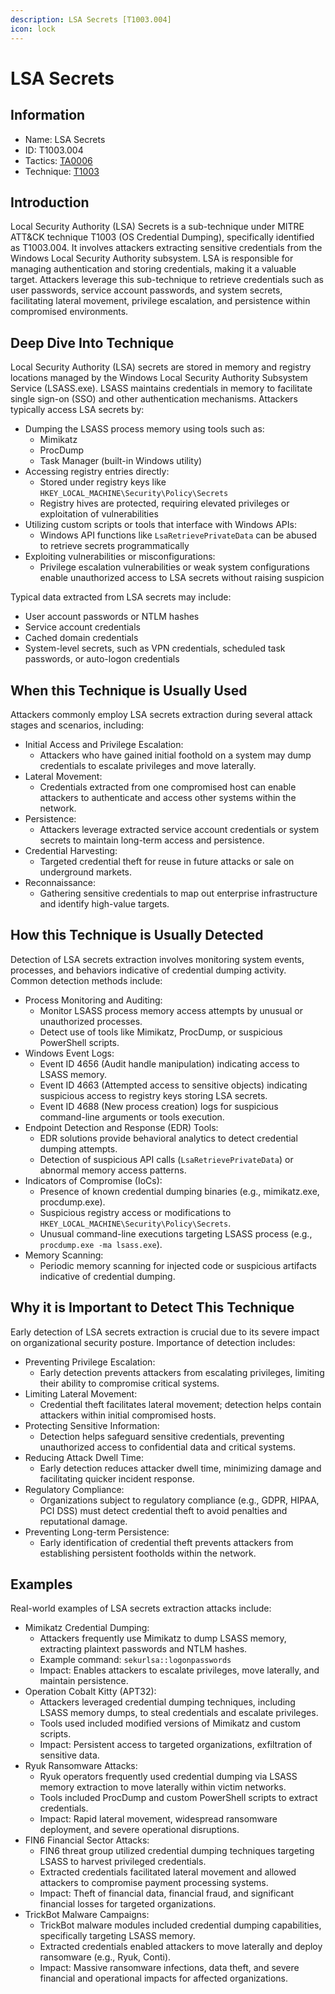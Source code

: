 ```yaml
---
description: LSA Secrets [T1003.004]
icon: lock
---
```


# LSA Secrets

## Information

- Name: LSA Secrets
- ID: T1003.004
- Tactics: [TA0006](../TA0006/TA0006.md)
- Technique: [T1003](T1003.md)

## Introduction

Local Security Authority (LSA) Secrets is a sub-technique under MITRE ATT\&CK technique T1003 (OS Credential Dumping), specifically identified as T1003.004. It involves attackers extracting sensitive credentials from the Windows Local Security Authority subsystem. LSA is responsible for managing authentication and storing credentials, making it a valuable target. Attackers leverage this sub-technique to retrieve credentials such as user passwords, service account passwords, and system secrets, facilitating lateral movement, privilege escalation, and persistence within compromised environments.

## Deep Dive Into Technique

Local Security Authority (LSA) secrets are stored in memory and registry locations managed by the Windows Local Security Authority Subsystem Service (LSASS.exe). LSASS maintains credentials in memory to facilitate single sign-on (SSO) and other authentication mechanisms. Attackers typically access LSA secrets by:

- Dumping the LSASS process memory using tools such as:
  - Mimikatz
  - ProcDump
  - Task Manager (built-in Windows utility)
- Accessing registry entries directly:
  - Stored under registry keys like `HKEY_LOCAL_MACHINE\Security\Policy\Secrets`
  - Registry hives are protected, requiring elevated privileges or exploitation of vulnerabilities
- Utilizing custom scripts or tools that interface with Windows APIs:
  - Windows API functions like `LsaRetrievePrivateData` can be abused to retrieve secrets programmatically
- Exploiting vulnerabilities or misconfigurations:
  - Privilege escalation vulnerabilities or weak system configurations enable unauthorized access to LSA secrets without raising suspicion

Typical data extracted from LSA secrets may include:

- User account passwords or NTLM hashes
- Service account credentials
- Cached domain credentials
- System-level secrets, such as VPN credentials, scheduled task passwords, or auto-logon credentials

## When this Technique is Usually Used

Attackers commonly employ LSA secrets extraction during several attack stages and scenarios, including:

- Initial Access and Privilege Escalation:
  - Attackers who have gained initial foothold on a system may dump credentials to escalate privileges and move laterally.
- Lateral Movement:
  - Credentials extracted from one compromised host can enable attackers to authenticate and access other systems within the network.
- Persistence:
  - Attackers leverage extracted service account credentials or system secrets to maintain long-term access and persistence.
- Credential Harvesting:
  - Targeted credential theft for reuse in future attacks or sale on underground markets.
- Reconnaissance:
  - Gathering sensitive credentials to map out enterprise infrastructure and identify high-value targets.

## How this Technique is Usually Detected

Detection of LSA secrets extraction involves monitoring system events, processes, and behaviors indicative of credential dumping activity. Common detection methods include:

- Process Monitoring and Auditing:
  - Monitor LSASS process memory access attempts by unusual or unauthorized processes.
  - Detect use of tools like Mimikatz, ProcDump, or suspicious PowerShell scripts.
- Windows Event Logs:
  - Event ID 4656 (Audit handle manipulation) indicating access to LSASS memory.
  - Event ID 4663 (Attempted access to sensitive objects) indicating suspicious access to registry keys storing LSA secrets.
  - Event ID 4688 (New process creation) logs for suspicious command-line arguments or tools execution.
- Endpoint Detection and Response (EDR) Tools:
  - EDR solutions provide behavioral analytics to detect credential dumping attempts.
  - Detection of suspicious API calls (`LsaRetrievePrivateData`) or abnormal memory access patterns.
- Indicators of Compromise (IoCs):
  - Presence of known credential dumping binaries (e.g., mimikatz.exe, procdump.exe).
  - Suspicious registry access or modifications to `HKEY_LOCAL_MACHINE\Security\Policy\Secrets`.
  - Unusual command-line executions targeting LSASS process (e.g., `procdump.exe -ma lsass.exe`).
- Memory Scanning:
  - Periodic memory scanning for injected code or suspicious artifacts indicative of credential dumping.

## Why it is Important to Detect This Technique

Early detection of LSA secrets extraction is crucial due to its severe impact on organizational security posture. Importance of detection includes:

- Preventing Privilege Escalation:
  - Early detection prevents attackers from escalating privileges, limiting their ability to compromise critical systems.
- Limiting Lateral Movement:
  - Credential theft facilitates lateral movement; detection helps contain attackers within initial compromised hosts.
- Protecting Sensitive Information:
  - Detection helps safeguard sensitive credentials, preventing unauthorized access to confidential data and critical systems.
- Reducing Attack Dwell Time:
  - Early detection reduces attacker dwell time, minimizing damage and facilitating quicker incident response.
- Regulatory Compliance:
  - Organizations subject to regulatory compliance (e.g., GDPR, HIPAA, PCI DSS) must detect credential theft to avoid penalties and reputational damage.
- Preventing Long-term Persistence:
  - Early identification of credential theft prevents attackers from establishing persistent footholds within the network.

## Examples

Real-world examples of LSA secrets extraction attacks include:

- Mimikatz Credential Dumping:
  - Attackers frequently use Mimikatz to dump LSASS memory, extracting plaintext passwords and NTLM hashes.
  - Example command: `sekurlsa::logonpasswords`
  - Impact: Enables attackers to escalate privileges, move laterally, and maintain persistence.
- Operation Cobalt Kitty (APT32):
  - Attackers leveraged credential dumping techniques, including LSASS memory dumps, to steal credentials and escalate privileges.
  - Tools used included modified versions of Mimikatz and custom scripts.
  - Impact: Persistent access to targeted organizations, exfiltration of sensitive data.
- Ryuk Ransomware Attacks:
  - Ryuk operators frequently used credential dumping via LSASS memory extraction to move laterally within victim networks.
  - Tools included ProcDump and custom PowerShell scripts to extract credentials.
  - Impact: Rapid lateral movement, widespread ransomware deployment, and severe operational disruptions.
- FIN6 Financial Sector Attacks:
  - FIN6 threat group utilized credential dumping techniques targeting LSASS to harvest privileged credentials.
  - Extracted credentials facilitated lateral movement and allowed attackers to compromise payment processing systems.
  - Impact: Theft of financial data, financial fraud, and significant financial losses for targeted organizations.
- TrickBot Malware Campaigns:
  - TrickBot malware modules included credential dumping capabilities, specifically targeting LSASS memory.
  - Extracted credentials enabled attackers to move laterally and deploy ransomware (e.g., Ryuk, Conti).
  - Impact: Massive ransomware infections, data theft, and severe financial and operational impacts for affected organizations.
